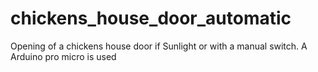 # chickens_house_door_automatic
Opening of a chickens house door if Sunlight or with a manual switch. A Arduino pro micro is used
